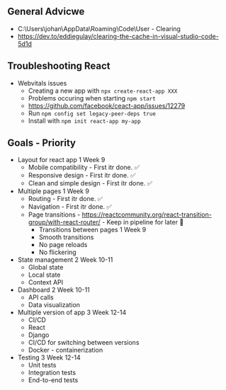 ## General Advicwe
* C:\Users\johan\AppData\Roaming\Code\User - Clearing 
* https://dev.to/eddiegulay/clearing-the-cache-in-visual-studio-code-5d1d
## Troubleshooting React
* Webvitals issues 
  * Creating a new app with `npx create-react-app XXX`
  * Problems occuring when starting `npm start`
  * https://github.com/facebook/ceact-app/issues/12279
  * Run `npm config set legacy-peer-deps true`
  * Install with `npm init react-app my-app`
## Goals - Priority
* Layout for react app 1 Week 9
  * Mobile compatibility - First itr done. ✅
  * Responsive design - First itr done. ✅
  * Clean and simple design - First itr done. ✅
* Multiple pages 1 Week 9
  * Routing  - First itr done. ✅
  * Navigation  - First itr done. ✅
  * Page transitions - https://reactcommunity.org/react-transition-group/with-react-router/ - Keep in pipeline for later 📝
    * Transitions between pages 1 Week 9
    * Smooth transitions
    * No page reloads
    * No flickering
* State management 2 Week 10-11
  * Global state
  * Local state
  * Context API
* Dashboard 2 Week 10-11
  * API calls
  * Data visualization
* Multiple version of app 3 Week 12-14
  * CI/CD
  * React
  * Django
  * CI/CD for switching between versions
  * Docker - containerization
* Testing 3 Week 12-14
  * Unit tests
  * Integration tests
  * End-to-end tests